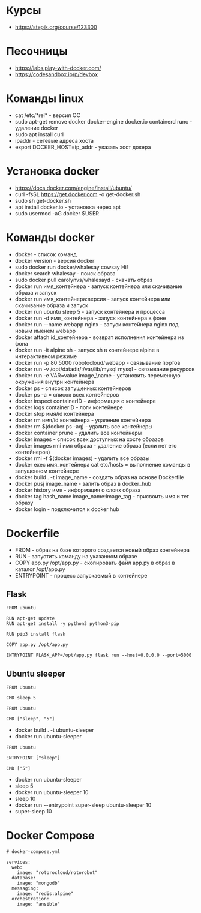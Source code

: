 # Курсы
- https://stepik.org/course/123300

# Песочницы
- https://labs.play-with-docker.com/
- https://codesandbox.io/p/devbox

# Команды linux
- cat /etc/\*rel\* - версия ОС 
- sudo apt-get remove docker docker-engine docker.io containerd runc - удаление docker
- sudo apt install curl
- ipaddr - сетевые адреса хоста
- export DOCKER\_HOST=ip\_addr - указать хост докера

# Установка docker
- https://docs.docker.com/engine/install/ubuntu/
- curl -fsSL https://get.docker.com -o get-docker.sh
- sudo sh get-docker.sh
- apt install docker.io - установка через apt
- sudo usermod -aG docker $USER

# Команды docker
- docker - список команд
- docker version - версия docker
- sudo docker run docker/whalesay cowsay Hi! 
- docker search whalesay - поиск образа
- sudo docker pull carolynvs/whalesayd - скачать образ
- docker run имя\_контейнера - запуск контейнера или скачивание образа и запуск
- docker run имя\_контейнера:версия - запуск контейнера или скачивание образа и запуск
- docker run ubuntu sleep 5 - запуск контейнера и процесса
- docker run -d имя\_контейнера - запуск контейнера в фоне
- docker run --name webapp nginx - запуск контейнера nginx под новым именем webapp 
- docker attach id\_контейнера - возврат исполнения контейнера из фона
- docker run -it alpine sh - запуск sh в контейнере alpine в интерактивном режиме
- docker run -p 80:5000 robotocloud/webapp - связывание портов
- docker run -v /opt/datadir/:/var/lib/mysql mysql - связывание ресурсов
- docker run -e VAR=value image_\name - установить переменную окружения внутри контейнера
- docker ps - спиcок запущенных контейнеров 
- docker ps -a = список всех контейнеров
- docker inspect containerID - информация о контейнере
- docker logs containerID - логи контейнере
- docker stop имя/id контейнера
- docker rm имя/id контейнера - удаление контейнера
- docker rm $(docker ps -aq) - удалить все контейнеры
- docker container prune - удалить все контейнеры
- docker images - список всех доступных на хосте образов
- docker images rmi имя образа - удаление образа (если нет его контейнеров)
- docker rmi -f $(docker images) - удалить все образы
- docker exec имя\_контейнера cat etc/hosts = выполнение команды в запущенном контейнере 
- docker build . -t image\_name - создать образ на основе Dockerfile 
- docker pusj image\_name - залить образ в docker\_hub
- docker history имя - информация о слоях образа
- docker tag hash\_name image\_name:image\_tag - присвоить имя и тег образу
- docker login - подключится к docker hub

# Dockerfile
- FROM - образ на базе которого создается новый образ контейнера
- RUN - запустить команду на указанном образе
- COPY app.py /opt/app.py - скопировать файл app.py в образ в каталог /opt/app.py
- ENTRYPOINT - процесс запускаемый в контейнере

## Flask
```
FROM ubuntu

RUN apt-get update
RUN apt-get install -y python3 python3-pip

RUN pip3 install flask

COPY app.py /opt/app.py

ENTRYPOINT FLASK_APP=/opt/app.py flask run --host=0.0.0.0 --port=5000
```

## Ubuntu sleeper
```
FROM Ubuntu

CMD sleep 5
```

```
FROM Ubuntu

CMD ["sleep", "5"]
```
- docker build . -t ubuntu-sleeper
- docker run ubuntu-sleeper

```
FROM Ubuntu

ENTRYPOINT ["sleep"]

CMD ["5"]
```
- docker run ubuntu-sleeper
- sleep 5
- docker run ubuntu-sleeper 10
- sleep 10
- docker run --entrypoint super-sleep ubuntu-sleeper 10
- super-sleep 10

# Docker Compose

```
# docker-compose.yml

services:
  web:
    image: "rotorocloud/rotorobot"
  database:
    image: "mongodb"
  messaging:
    image: "redis:alpine"
  orchestration:
    image: "ansible"
```
